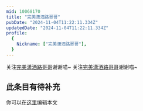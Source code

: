 ```yaml
---
mid: 10068170
title: "完美潇洒路哥哥"
pubDate: "2024-11-04T11:22:11.334Z"
updatedDate: "2024-11-04T11:22:11.334Z"
profile:
  {
    Nickname: ["完美潇洒路哥哥"],
  }
---
```


关注[完美潇洒路哥哥](https://space.bilibili.com/10068170)谢谢喵~ 关注[完美潇洒路哥哥](https://space.bilibili.com/10068170)谢谢喵~

## 此条目有待补充
你可以在[这里](https://github.com/Yuhanawa/VTuber.ICU/edit/master/src/content/v/完美潇洒路哥哥/index.md)编辑本文
